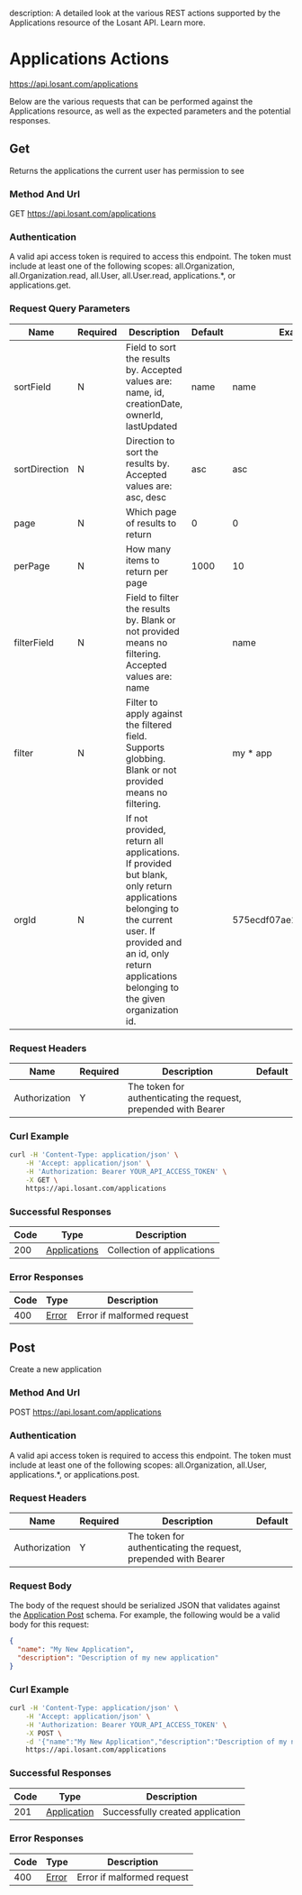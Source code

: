 description: A detailed look at the various REST actions supported by the Applications resource of the Losant API. Learn more.

# Applications Actions

https://api.losant.com/applications

Below are the various requests that can be performed against the
Applications resource, as well as the expected
parameters and the potential responses.

## Get

Returns the applications the current user has permission to see

### Method And Url <a name="get-method-url"></a>

GET https://api.losant.com/applications

### Authentication <a name="get-authentication"></a>

A valid api access token is required to access this endpoint. The token must
include at least one of the following scopes:
all.Organization, all.Organization.read, all.User, all.User.read, applications.*, or applications.get.

### Request Query Parameters <a name="get-query-params"></a>

| Name | Required | Description | Default | Example |
| ---- | -------- | ----------- | ------- | ------- |
| sortField | N | Field to sort the results by. Accepted values are: name, id, creationDate, ownerId, lastUpdated | name | name |
| sortDirection | N | Direction to sort the results by. Accepted values are: asc, desc | asc | asc |
| page | N | Which page of results to return | 0 | 0 |
| perPage | N | How many items to return per page | 1000 | 10 |
| filterField | N | Field to filter the results by. Blank or not provided means no filtering. Accepted values are: name |  | name |
| filter | N | Filter to apply against the filtered field. Supports globbing. Blank or not provided means no filtering. |  | my * app |
| orgId | N | If not provided, return all applications. If provided but blank, only return applications belonging to the current user. If provided and an id, only return applications belonging to the given organization id. |  | 575ecdf07ae143cd83dc4a9a |

### Request Headers <a name="get-headers"></a>

| Name | Required | Description | Default |
| ---- | -------- | ----------- | ------- |
| Authorization | Y | The token for authenticating the request, prepended with Bearer | |

### Curl Example <a name="get-curl-example"></a>

```bash
curl -H 'Content-Type: application/json' \
    -H 'Accept: application/json' \
    -H 'Authorization: Bearer YOUR_API_ACCESS_TOKEN' \
    -X GET \
    https://api.losant.com/applications
```

### Successful Responses <a name="get-successful-responses"></a>

| Code | Type | Description |
| ---- | ---- | ----------- |
| 200 | [Applications](schemas.md#applications) | Collection of applications |

### Error Responses <a name="get-error-responses"></a>

| Code | Type | Description |
| ---- | ---- | ----------- |
| 400 | [Error](schemas.md#error) | Error if malformed request |

## Post

Create a new application

### Method And Url <a name="post-method-url"></a>

POST https://api.losant.com/applications

### Authentication <a name="post-authentication"></a>

A valid api access token is required to access this endpoint. The token must
include at least one of the following scopes:
all.Organization, all.User, applications.*, or applications.post.

### Request Headers <a name="post-headers"></a>

| Name | Required | Description | Default |
| ---- | -------- | ----------- | ------- |
| Authorization | Y | The token for authenticating the request, prepended with Bearer | |

### Request Body <a name="post-body"></a>

The body of the request should be serialized JSON that validates against
the [Application Post](schemas.md#application-post) schema. For example, the following would be a
valid body for this request:

```json
{
  "name": "My New Application",
  "description": "Description of my new application"
}
```

### Curl Example <a name="post-curl-example"></a>

```bash
curl -H 'Content-Type: application/json' \
    -H 'Accept: application/json' \
    -H 'Authorization: Bearer YOUR_API_ACCESS_TOKEN' \
    -X POST \
    -d '{"name":"My New Application","description":"Description of my new application"}' \
    https://api.losant.com/applications
```

### Successful Responses <a name="post-successful-responses"></a>

| Code | Type | Description |
| ---- | ---- | ----------- |
| 201 | [Application](schemas.md#application) | Successfully created application |

### Error Responses <a name="post-error-responses"></a>

| Code | Type | Description |
| ---- | ---- | ----------- |
| 400 | [Error](schemas.md#error) | Error if malformed request |
